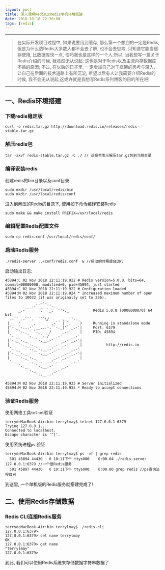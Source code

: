 ```yaml
---
layout: post
title: 深入理解Redis之Redis单机环境搭建
date: 2018-10-18 22:30:00
tags: [redis]
---
```


----------

>在实际开发项目过程中, 如果说要用到缓存, 那么第一个想到的一定是Redis, 但是为什么选Redis大多数人都不会去了解, 也不会去思考, 只知道它能当缓存使用, 比数据库快一点, 恰巧我也是这样的一个人;所以, 当我想写一篇关于Redis介绍的时候, 我竟然无从说起; 这也是对于Redis以及主流内存数据库不熟的原因; 不过, 在以后的日子里, 一定增加自己对于框架的思考与深入, 让自己在后面的技术道路上有所沉淀, 希望以后有人让我简要介绍Redis的时候, 我不会无从说起;这或许就是我想写Redis系列博客的目的所在吧! 


----------

## 一、Redis环境搭建 ##

### 下载redis稳定版 ###

```
curl -o redis.tar.gz http://download.redis.io/releases/redis-stable.tar.gz
```

### 解压redis包 ###

```
tar -zxvf redis-stable.tar.gz -C ./ // 该命令表示解压tar.gz包到当前目录
```

### 编译安装redis ###

创建redis的bin目录以及conf目录

```
sudo mkdir /usr/local/redis/bin
sudo mkdir /usr/local/redis/conf
```

进入到解压的Redis的目录下, 使用如下命令编译安装Redis

```
sudo make && make install PREFIX=/usr/local/redis
```

### 编辑配置Redis配置文件 ###

```
sudo cp redis.conf /usr/local/redis/conf/
```

### 启动Redis服务 ###

```
./redis-server ../conf/redis.conf  & //启动的时候后台运行
```

启动输出日志: 

```
45894:C 02 Nov 2018 22:11:19.922 # Redis version=5.0.0, bits=64, commit=00000000, modified=0, pid=45894, just started
45894:C 02 Nov 2018 22:11:19.922 # Configuration loaded
45894:M 02 Nov 2018 22:11:19.924 * Increased maximum number of open files to 10032 (it was originally set to 256).
                _._                                                  
           _.-``__ ''-._                                             
      _.-``    `.  `_.  ''-._           Redis 5.0.0 (00000000/0) 64 bit
  .-`` .-```.  ```\/    _.,_ ''-._                                   
 (    '      ,       .-`  | `,    )     Running in standalone mode
 |`-._`-...-` __...-.``-._|'` _.-'|     Port: 6379
 |    `-._   `._    /     _.-'    |     PID: 45894
  `-._    `-._  `-./  _.-'    _.-'                                   
 |`-._`-._    `-.__.-'    _.-'_.-'|                                  
 |    `-._`-._        _.-'_.-'    |           http://redis.io        
  `-._    `-._`-.__.-'_.-'    _.-'                                   
 |`-._`-._    `-.__.-'    _.-'_.-'|                                  
 |    `-._`-._        _.-'_.-'    |                                  
  `-._    `-._`-.__.-'_.-'    _.-'                                   
      `-._    `-.__.-'    _.-'                                       
          `-._        _.-'                                           
              `-.__.-'                                               

45894:M 02 Nov 2018 22:11:19.933 # Server initialized
45894:M 02 Nov 2018 22:11:19.933 * Ready to accept connections
```

### 验证Redis服务 ###

使用网络工具`telnet`验证

```
terrydeMacBook-Air:bin terrylmay$ telnet 127.0.0.1 6379
Trying 127.0.0.1...
Connected to localhost.
Escape character is '^]'.
```

使用系统进程`ps` 验证

```
terrydeMacBook-Air:bin terrylmay$ ps -ef | grep redis
  501 45894 44430   0 10:11下午 ttys000    0:00.04 ./redis-server 127.0.0.1:6379 //一个是Redis服务
  501 45897 44430   0 10:11下午 ttys000    0:00.00 grep redis //ps查询进程自己
```

到这里, 一个单机版的Redis服务就搭建完成了!

## 二、使用Redis存储数据 ##

### Redis CLI连接Redis服务 ###

```
terrydeMacBook-Air:bin terrylmay$ ./redis-cli
127.0.0.1:6379> 
127.0.0.1:6379> set name terrylmay
OK
127.0.0.1:6379> get name 
"terrylmay"
127.0.0.1:6379> 
```

到此, 我们可以使用Redis系统来存储数据字符串数据了.
